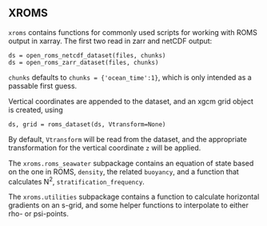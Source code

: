 ## XROMS

`xroms` contains functions for commonly used scripts for working with ROMS output in xarray. The first two read in zarr and netCDF output:

    ds = open_roms_netcdf_dataset(files, chunks)
    ds = open_roms_zarr_dataset(files, chunks)

`chunks` defaults to `chunks = {'ocean_time':1}`, which is only intended as a passable first guess.

Vertical coordinates are appended to the dataset, and an xgcm grid object is created, using

    ds, grid = roms_dataset(ds, Vtransform=None)

By default, `Vtransform` will be read from the dataset, and the appropriate transformation for the vertical coordinate `z` will be applied.

The `xroms.roms_seawater` subpackage contains an equation of state based on the one in ROMS, `density`, the related `buoyancy`, and a function that calculates N<sup>2</sup>, `stratification_frequency`.

The `xroms.utilities` subpackage contains a function to calculate horizontal gradients on an s-grid, and some helper functions to interpolate to either rho- or psi-points.
